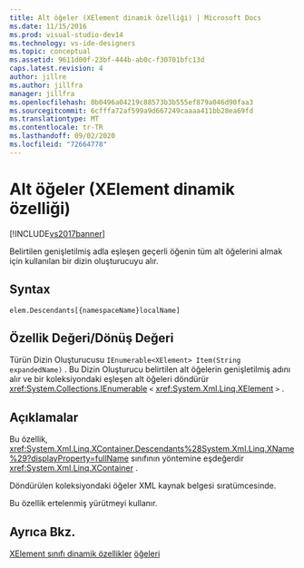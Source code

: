 ```yaml
---
title: Alt öğeler (XElement dinamik özelliği) | Microsoft Docs
ms.date: 11/15/2016
ms.prod: visual-studio-dev14
ms.technology: vs-ide-designers
ms.topic: conceptual
ms.assetid: 9611d00f-23bf-444b-ab0c-f30701bfc13d
caps.latest.revision: 4
author: jillre
ms.author: jillfra
manager: jillfra
ms.openlocfilehash: 0b0496a04219c88573b3b555ef879a046d90faa3
ms.sourcegitcommit: 6cfffa72af599a9d667249caaaa411bb28ea69fd
ms.translationtype: MT
ms.contentlocale: tr-TR
ms.lasthandoff: 09/02/2020
ms.locfileid: "72664778"
---
```

# <a name="descendants-xelement-dynamic-property"></a>Alt öğeler (XElement dinamik özelliği)
[!INCLUDE[vs2017banner](../includes/vs2017banner.md)]

Belirtilen genişletilmiş adla eşleşen geçerli öğenin tüm alt öğelerini almak için kullanılan bir dizin oluşturucuyu alır.

## <a name="syntax"></a>Syntax

```
elem.Descendants[{namespaceName}localName]
```

## <a name="property-valuereturn-value"></a>Özellik Değeri/Dönüş Değeri
 Türün Dizin Oluşturucusu `IEnumerable<XElement> Item(String expandedName)` . Bu Dizin Oluşturucu belirtilen alt öğelerin genişletilmiş adını alır ve bir koleksiyondaki eşleşen alt öğeleri döndürür <xref:System.Collections.IEnumerable> `<` <xref:System.Xml.Linq.XElement> `>` .

## <a name="remarks"></a>Açıklamalar
 Bu özellik, <xref:System.Xml.Linq.XContainer.Descendants%28System.Xml.Linq.XName%29?displayProperty=fullName> sınıfının yöntemine eşdeğerdir <xref:System.Xml.Linq.XContainer> .

 Döndürülen koleksiyondaki öğeler XML kaynak belgesi sıratümcesinde.

 Bu özellik ertelenmiş yürütmeyi kullanır.

## <a name="see-also"></a>Ayrıca Bkz.
 [XElement sınıfı dinamik özellikler](../designers/xelement-class-dynamic-properties.md) [öğeleri](../designers/elements-xelement-dynamic-property.md)
